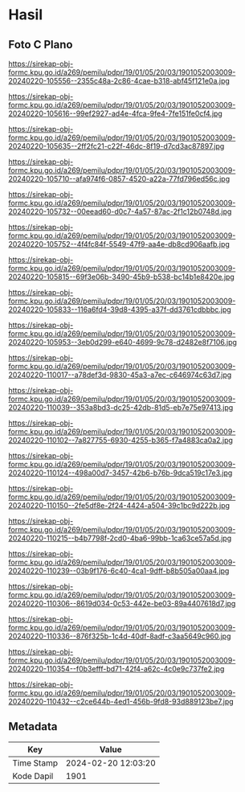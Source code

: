 # Hasil

## Foto C Plano

https://sirekap-obj-formc.kpu.go.id/a269/pemilu/pdpr/19/01/05/20/03/1901052003009-20240220-105556--2355c48a-2c86-4cae-b318-abf45f121e0a.jpg

https://sirekap-obj-formc.kpu.go.id/a269/pemilu/pdpr/19/01/05/20/03/1901052003009-20240220-105616--99ef2927-ad4e-4fca-9fe4-7fe151fe0cf4.jpg

https://sirekap-obj-formc.kpu.go.id/a269/pemilu/pdpr/19/01/05/20/03/1901052003009-20240220-105635--2ff2fc21-c22f-46dc-8f19-d7cd3ac87897.jpg

https://sirekap-obj-formc.kpu.go.id/a269/pemilu/pdpr/19/01/05/20/03/1901052003009-20240220-105710--afa974f6-0857-4520-a22a-77fd796ed56c.jpg

https://sirekap-obj-formc.kpu.go.id/a269/pemilu/pdpr/19/01/05/20/03/1901052003009-20240220-105732--00eead60-d0c7-4a57-87ac-2f1c12b0748d.jpg

https://sirekap-obj-formc.kpu.go.id/a269/pemilu/pdpr/19/01/05/20/03/1901052003009-20240220-105752--4f4fc84f-5549-47f9-aa4e-db8cd906aafb.jpg

https://sirekap-obj-formc.kpu.go.id/a269/pemilu/pdpr/19/01/05/20/03/1901052003009-20240220-105815--69f3e06b-3490-45b9-b538-bc14b1e8420e.jpg

https://sirekap-obj-formc.kpu.go.id/a269/pemilu/pdpr/19/01/05/20/03/1901052003009-20240220-105833--116a6fd4-39d8-4395-a37f-dd3761cdbbbc.jpg

https://sirekap-obj-formc.kpu.go.id/a269/pemilu/pdpr/19/01/05/20/03/1901052003009-20240220-105953--3eb0d299-e640-4699-9c78-d2482e8f7106.jpg

https://sirekap-obj-formc.kpu.go.id/a269/pemilu/pdpr/19/01/05/20/03/1901052003009-20240220-110017--a78def3d-9830-45a3-a7ec-c646974c63d7.jpg

https://sirekap-obj-formc.kpu.go.id/a269/pemilu/pdpr/19/01/05/20/03/1901052003009-20240220-110039--353a8bd3-dc25-42db-81d5-eb7e75e97413.jpg

https://sirekap-obj-formc.kpu.go.id/a269/pemilu/pdpr/19/01/05/20/03/1901052003009-20240220-110102--7a827755-6930-4255-b365-f7a4883ca0a2.jpg

https://sirekap-obj-formc.kpu.go.id/a269/pemilu/pdpr/19/01/05/20/03/1901052003009-20240220-110124--498a00d7-3457-42b6-b76b-9dca519c17e3.jpg

https://sirekap-obj-formc.kpu.go.id/a269/pemilu/pdpr/19/01/05/20/03/1901052003009-20240220-110150--2fe5df8e-2f24-4424-a504-39c1bc9d222b.jpg

https://sirekap-obj-formc.kpu.go.id/a269/pemilu/pdpr/19/01/05/20/03/1901052003009-20240220-110215--b4b7798f-2cd0-4ba6-99bb-1ca63ce57a5d.jpg

https://sirekap-obj-formc.kpu.go.id/a269/pemilu/pdpr/19/01/05/20/03/1901052003009-20240220-110239--03b9f176-6c40-4ca1-9dff-b8b505a00aa4.jpg

https://sirekap-obj-formc.kpu.go.id/a269/pemilu/pdpr/19/01/05/20/03/1901052003009-20240220-110306--8619d034-0c53-442e-be03-89a4407618d7.jpg

https://sirekap-obj-formc.kpu.go.id/a269/pemilu/pdpr/19/01/05/20/03/1901052003009-20240220-110336--876f325b-1c4d-40df-8adf-c3aa5649c960.jpg

https://sirekap-obj-formc.kpu.go.id/a269/pemilu/pdpr/19/01/05/20/03/1901052003009-20240220-110354--f0b3efff-bd71-42f4-a62c-4c0e9c737fe2.jpg

https://sirekap-obj-formc.kpu.go.id/a269/pemilu/pdpr/19/01/05/20/03/1901052003009-20240220-110432--c2ce644b-4ed1-456b-9fd8-93d889123be7.jpg


## Metadata

| Key        | Value               |
| ---------- | ------------------- |
| Time Stamp | 2024-02-20 12:03:20 |
| Kode Dapil | 1901                |



